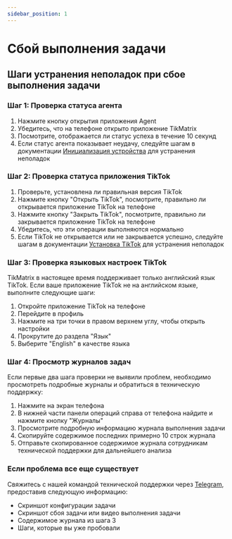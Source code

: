 ```yaml
---
sidebar_position: 1
---
```


# Сбой выполнения задачи

## Шаги устранения неполадок при сбое выполнения задачи

### Шаг 1: Проверка статуса агента

1. Нажмите кнопку открытия приложения Agent
2. Убедитесь, что на телефоне открыто приложение TikMatrix
3. Посмотрите, отображается ли статус успеха в течение 10 секунд
4. Если статус агента показывает неудачу, следуйте шагам в документации [Инициализация устройства](../tutorial-basics/2.init-device.md) для устранения неполадок

### Шаг 2: Проверка статуса приложения TikTok

1. Проверьте, установлена ли правильная версия TikTok
2. Нажмите кнопку "Открыть TikTok", посмотрите, правильно ли открывается приложение TikTok на телефоне
3. Нажмите кнопку "Закрыть TikTok", посмотрите, правильно ли закрывается приложение TikTok на телефоне
4. Убедитесь, что эти операции выполняются нормально
5. Если TikTok не открывается или не закрывается успешно, следуйте шагам в документации [Установка TikTok](../tutorial-basics/3.install-tiktok.md) для устранения неполадок

### Шаг 3: Проверка языковых настроек TikTok

TikMatrix в настоящее время поддерживает только английский язык TikTok. Если ваше приложение TikTok не на английском языке, выполните следующие шаги:

1. Откройте приложение TikTok на телефоне
2. Перейдите в профиль
3. Нажмите на три точки в правом верхнем углу, чтобы открыть настройки
4. Прокрутите до раздела "Язык"
5. Выберите "English" в качестве языка

### Шаг 4: Просмотр журналов задач

Если первые два шага проверки не выявили проблем, необходимо просмотреть подробные журналы и обратиться в техническую поддержку:

1. Нажмите на экран телефона
2. В нижней части панели операций справа от телефона найдите и нажмите кнопку "Журналы"
3. Просмотрите подробную информацию журнала выполнения задачи
4. Скопируйте содержимое последних примерно 10 строк журнала
5. Отправьте скопированное содержимое журнала сотрудникам технической поддержки для дальнейшего анализа

### Если проблема все еще существует

Свяжитесь с нашей командой технической поддержки через [Telegram](https://t.me/tikmatrix_support), предоставив следующую информацию:

- Скриншот конфигурации задачи
- Скриншот сбоя задачи или видео выполнения задачи
- Содержимое журнала из шага 3
- Шаги, которые вы уже пробовали

